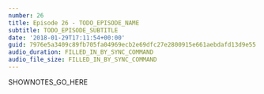 ```yaml
---
number: 26
title: Episode 26 - TODO_EPISODE_NAME
subtitle: TODO_EPISODE_SUBTITLE
date: '2018-01-29T17:11:54+00:00'
guid: 7976e5a3409c89fb705fa04969ecb2e69dfc27e2800915e661aebdafd13d9e55
audio_duration: FILLED_IN_BY_SYNC_COMMAND
audio_file_size: FILLED_IN_BY_SYNC_COMMAND
---
```


SHOWNOTES_GO_HERE

